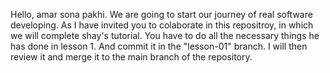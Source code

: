 Hello, amar sona pakhi.
We are going to start our journey of real software developing.
As I have invited you to colaborate in this repositroy, in which we will complete shay's tutorial.
You have to do all the necessary things he has done in lesson 1.
And commit it in the "lesson-01" branch.
I will then review it and merge it to the main branch of the repository.